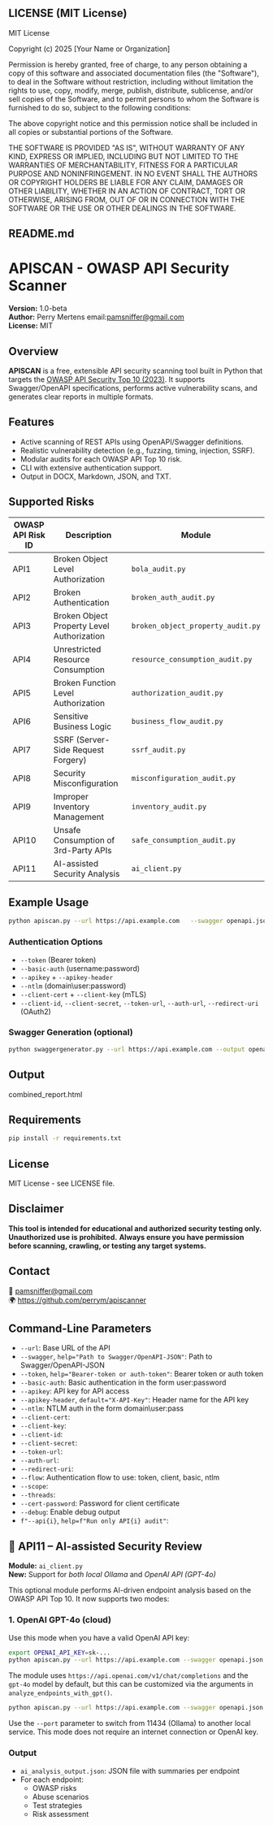LICENSE (MIT License)
----------------------

MIT License

Copyright (c) 2025 [Your Name or Organization]

Permission is hereby granted, free of charge, to any person obtaining a copy
of this software and associated documentation files (the "Software"), to deal
in the Software without restriction, including without limitation the rights
to use, copy, modify, merge, publish, distribute, sublicense, and/or sell
copies of the Software, and to permit persons to whom the Software is
furnished to do so, subject to the following conditions:

The above copyright notice and this permission notice shall be included in all
copies or substantial portions of the Software.

THE SOFTWARE IS PROVIDED "AS IS", WITHOUT WARRANTY OF ANY KIND, EXPRESS OR
IMPLIED, INCLUDING BUT NOT LIMITED TO THE WARRANTIES OF MERCHANTABILITY,
FITNESS FOR A PARTICULAR PURPOSE AND NONINFRINGEMENT. IN NO EVENT SHALL THE
AUTHORS OR COPYRIGHT HOLDERS BE LIABLE FOR ANY CLAIM, DAMAGES OR OTHER
LIABILITY, WHETHER IN AN ACTION OF CONTRACT, TORT OR OTHERWISE, ARISING FROM,
OUT OF OR IN CONNECTION WITH THE SOFTWARE OR THE USE OR OTHER DEALINGS IN THE
SOFTWARE.


README.md
---------

# APISCAN - OWASP API Security Scanner

**Version:** 1.0-beta  
**Author:** Perry Mertens email:pamsniffer@gmail.com  
**License:** MIT

## Overview

**APISCAN** is a free, extensible API security scanning tool built in Python that targets the [OWASP API Security Top 10 (2023)](https://owasp.org/www-project-api-security/). It supports Swagger/OpenAPI specifications, performs active vulnerability scans, and generates clear reports in multiple formats.

## Features

- Active scanning of REST APIs using OpenAPI/Swagger definitions.
- Realistic vulnerability detection (e.g., fuzzing, timing, injection, SSRF).
- Modular audits for each OWASP API Top 10 risk.
- CLI with extensive authentication support.
- Output in DOCX, Markdown, JSON, and TXT.

## Supported Risks

| OWASP API Risk ID | Description                                | Module                        |
|------------------|--------------------------------------------|-------------------------------|
| API1             | Broken Object Level Authorization          | `bola_audit.py`              |
| API2             | Broken Authentication                      | `broken_auth_audit.py`       |
| API3             | Broken Object Property Level Authorization | `broken_object_property_audit.py` |
| API4             | Unrestricted Resource Consumption          | `resource_consumption_audit.py` |
| API5             | Broken Function Level Authorization        | `authorization_audit.py`     |
| API6             | Sensitive Business Logic                   | `business_flow_audit.py`     |
| API7             | SSRF (Server-Side Request Forgery)         | `ssrf_audit.py`              |
| API8             | Security Misconfiguration                  | `misconfiguration_audit.py`  |
| API9             | Improper Inventory Management              | `inventory_audit.py`         |
| API10            | Unsafe Consumption of 3rd-Party APIs       | `safe_consumption_audit.py`  |
| API11            | AI-assisted Security Analysis              | `ai_client.py`               |

## Example Usage

```bash
python apiscan.py --url https://api.example.com   --swagger openapi.json   --token eyJhbGciOi...   --flow token 
```

### Authentication Options

- `--token` (Bearer token)
- `--basic-auth` (username:password)
- `--apikey` + `--apikey-header`
- `--ntlm` (domain\user:password)
- `--client-cert` + `--client-key` (mTLS)
- `--client-id`, `--client-secret`, `--token-url`, `--auth-url`, `--redirect-uri` (OAuth2)

### Swagger Generation (optional)

```bash
python swaggergenerator.py --url https://api.example.com --output openapi.json --depth 3 --aggressive
```

## Output

combined_report.html

## Requirements

```bash
pip install -r requirements.txt
```

## License

MIT License - see LICENSE file.

## Disclaimer

**This tool is intended for educational and authorized security testing only. Unauthorized use is prohibited.**
**Always ensure you have permission before scanning, crawling, or testing any target systems.**

## Contact

📧 pamsniffer@gmail.com  
🌍 https://github.com/perrym/apiscanner

## Command-Line Parameters

- `--url`: Base URL of the API
- `--swagger`, `help="Path to Swagger/OpenAPI-JSON"`: Path to Swagger/OpenAPI-JSON
- `--token`, `help="Bearer-token or auth-token"`: Bearer token or auth token
- `--basic-auth`: Basic authentication in the form user:password
- `--apikey`: API key for API access
- `--apikey-header`, `default="X-API-Key"`: Header name for the API key
- `--ntlm`: NTLM auth in the form domain\user:pass
- `--client-cert`: 
- `--client-key`: 
- `--client-id`: 
- `--client-secret`: 
- `--token-url`: 
- `--auth-url`: 
- `--redirect-uri`: 
- `--flow`: Authentication flow to use: token, client, basic, ntlm
- `--scope`: 
- `--threads`: 
- `--cert-password`: Password for client certificate
- `--debug`: Enable debug output
- `f"--api{i}`, `help=f"Run only API{i} audit"`:

## 🧠 API11 – AI-assisted Security Review

**Module:** `ai_client.py`  
**New:** Support for *both local Ollama* and *OpenAI API (GPT-4o)*

This optional module performs AI-driven endpoint analysis based on the OWASP API Top 10. It now supports two modes:

### 1. OpenAI GPT-4o (cloud)

Use this mode when you have a valid OpenAI API key:

```bash
export OPENAI_API_KEY=sk-...
python apiscan.py --url https://api.example.com --swagger openapi.json --api11
```

The module uses `https://api.openai.com/v1/chat/completions` and the `gpt-4o` model by default, but this can be customized via the arguments in `analyze_endpoints_with_gpt()`.

```bash
python apiscan.py --url https://api.example.com --swagger openapi.json --api11
```

Use the `--port` parameter to switch from 11434 (Ollama) to another local service. This mode does not require an internet connection or OpenAI key.

### Output

- `ai_analysis_output.json`: JSON file with summaries per endpoint
- For each endpoint:
  - OWASP risks
  - Abuse scenarios
  - Test strategies
  - Risk assessment
